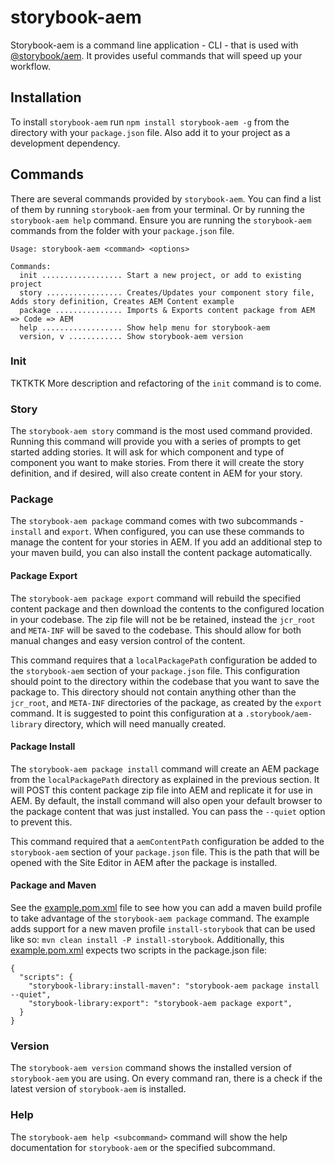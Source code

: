 # storybook-aem

Storybook-aem is a command line application - CLI - that is used with [@storybook/aem](https://www.npmjs.com/package/@storybook/aem). It provides useful commands that will speed up your workflow.

## Installation
To install `storybook-aem` run `npm install storybook-aem -g` from the directory with your `package.json` file. Also add it to your project as a development dependency.

## Commands
There are several commands provided by `storybook-aem`. You can find a list of them by running `storybook-aem` from your terminal. Or by running the `storybook-aem help` command. Ensure you are running the `storybook-aem` commands from the folder with your `package.json` file.

```
Usage: storybook-aem <command> <options>

Commands:
  init .................. Start a new project, or add to existing project
  story ................. Creates/Updates your component story file, Adds story definition, Creates AEM Content example
  package ............... Imports & Exports content package from AEM => Code => AEM
  help .................. Show help menu for storybook-aem
  version, v ............ Show storybook-aem version
```

### Init
TKTKTK More description and refactoring of the `init` command is to come.

### Story
The `storybook-aem story` command is the most used command provided. Running this command will provide you with a series of prompts to get started adding stories. It will ask for which component and type of component you want to make stories. From there it will create the story definition, and if desired, will also create content in AEM for your story.

### Package
The `storybook-aem package` command comes with two subcommands - `install` and `export`. When configured, you can use these commands to manage the content for your stories in AEM. If you add an additional step to your maven build, you can also install the content package automatically.

#### Package Export

The `storybook-aem package export` command will rebuild the specified content package and then download the contents to the configured location in your codebase. The zip file will not be be retained, instead the `jcr_root` and `META-INF` will be saved to the codebase. This should allow for both manual changes and easy version control of the content.

This command requires that a `localPackagePath` configuration be added to the `storybook-aem` section of your `package.json` file. This configuration should point to the directory within the codebase that you want to save the package to. This directory should not contain anything other than the `jcr_root`, and `META-INF` directories of the package, as created by the `export` command. It is suggested to point this configuration at a `.storybook/aem-library` directory, which will need manually created.

#### Package Install

The `storybook-aem package install` command will create an AEM package from the `localPackagePath` directory as explained in the previous section. It will POST this content package zip file into AEM and replicate it for use in AEM. By default, the install command will also open your default browser to the package content that was just installed. You can pass the `--quiet` option to prevent this.

This command required that a `aemContentPath` configuration be added to the `storybook-aem` section of your `package.json` file. This is the path that will be opened with the Site Editor in AEM after the package is installed.

#### Package and Maven
See the [example.pom.xml](https://github.com/icfnext/storybook-aem/tree/master/packages/storybook-aem/example.pom.xml) file to see how you can add a maven build profile to take advantage of the `storybook-aem package` command. The example adds support for a new maven profile `install-storybook` that can be used like so: `mvn clean install -P install-storybook`. Additionally, this [example.pom.xml](https://github.com/icfnext/storybook-aem/tree/master/packages/storybook-aem/example.pom.xml) expects two scripts in the package.json file:

```
{
  "scripts": {
    "storybook-library:install-maven": "storybook-aem package install --quiet",
    "storybook-library:export": "storybook-aem package export",
  }
}
```

### Version
The `storybook-aem version` command shows the installed version of `storybook-aem` you are using. On every command ran, there is a check if the latest version of `storybook-aem` is installed.

### Help
The `storybook-aem help <subcommand>` command will show the help documentation for `storybook-aem` or the specified subcommand.
